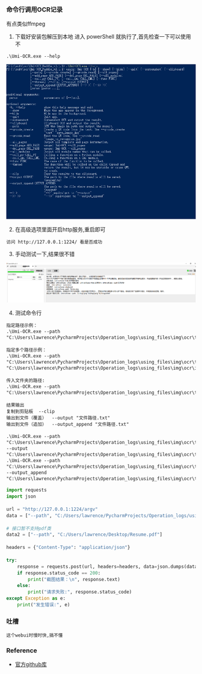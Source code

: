 ### 命令行调用OCR记录

有点类似ffmpeg

1. 下载好安装包解压到本地 进入 powerShell 就执行了,首先检查一下可以使用不

```shell
.\Umi-OCR.exe --help
```

![img.png](..%2Fusing_files%2Fimg%2Focr%2Fimg.png)

2. 在高级选项里面开启http服务,重启即可

```text
访问 http://127.0.0.1:1224/ 看是否成功
```

3. 手动测试一下,结果很不错

![img_1.png](..%2Fusing_files%2Fimg%2Focr%2Fimg_1.png)

4. 测试命令行
```text
指定路径示例：
.\Umi-OCR.exe --path "C:\Users\lawrence\PycharmProjects\Operation_logs\using_files\img\ocr\test\img.png"

指定多个路径示例：
.\Umi-OCR.exe --path "C:\Users\lawrence\PycharmProjects\Operation_logs\using_files\img\ocr\test\img.png" "C:\Users\lawrence\PycharmProjects\Operation_logs\using_files\img\ocr\img.png"

传入文件夹的路径:
.\Umi-OCR.exe --path "C:\Users\lawrence\PycharmProjects\Operation_logs\using_files\img\ocr\test\"

结果输出
复制到剪贴板  --clip
输出到文件（覆盖）  --output "文件路径.txt"
输出到文件（追加）  --output_append "文件路径.txt"

.\Umi-OCR.exe --path "C:\Users\lawrence\PycharmProjects\Operation_logs\using_files\img\ocr\test\img.png" --output "C:\Users\lawrence\PycharmProjects\Operation_logs\using_files\img\ocr\test\img.txt"
.\Umi-OCR.exe --path "C:\Users\lawrence\PycharmProjects\Operation_logs\using_files\img\ocr\test\img.png" --output_append "C:\Users\lawrence\PycharmProjects\Operation_logs\using_files\img\ocr\test\img.txt"
```

```python
import requests
import json

url = "http://127.0.0.1:1224/argv"
data = ["--path", "C:/Users/lawrence/PycharmProjects/Operation_logs/using_files/img/ocr/test/img.png"]

# 接口暂不支持pdf类
data2 = ["--path", "C:/Users/lawrence/Desktop/Resume.pdf"]

headers = {"Content-Type": "application/json"}

try:
    response = requests.post(url, headers=headers, data=json.dumps(data))
    if response.status_code == 200:
        print("截图结果：\n", response.text)
    else:
        print("请求失败:", response.status_code)
except Exception as e:
    print("发生错误:", e)

```
### 吐槽

```text
这个webui时慢时快,搞不懂
```

### Reference

* [官方github库](https://github.com/hiroi-sora/Umi-OCR)
